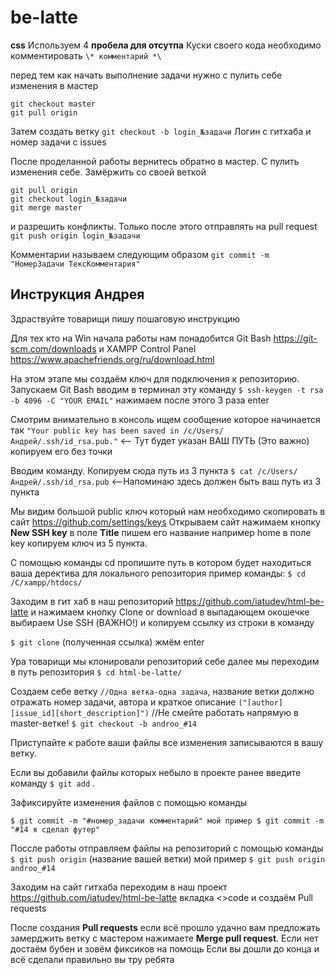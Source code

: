 # be-latte

**css**
Используем 4 **пробела для отсутпа**
Куски своего кода необходимо комментировать `\* комментарий *\`

перед тем как начать выполнение задачи нужно с пулить себе изменения в мастер
```
git checkout master
git pull origin
```
Затем создать ветку
`git checkout -b login_№задачи`
Логин с гитхаба и номер задачи с issues

После проделанной работы вернитесь обратно в мастер. С пулить изменения себе. Замёржить со своей веткой
```
git pull origin
git checkout login_№задачи
git merge master
```
и разрешить конфликты. Только после этого отправлять на pull request
`git push origin login_№задачи`

Комментарии называем следующим образом
`git commit -m "НомерЗадачи ТексКомментария"`

Инструкция Андрея
---
Здраствуйте товарищи пишу пошаговую инструкцию

Для тех кто на Win начала работы нам понадобится Git Bash https://git-scm.com/downloads и XAMPP Control Panel https://www.apachefriends.org/ru/download.html

На этом этапе мы создаём ключ для подключения к репозиторию. Запускаем Git Bash вводим в терминал эту команду `$ ssh-keygen -t rsa -b 4096 -C "YOUR EMAIL"` нажимаем после этого 3 раза enter

Смотрим внимательно в консоль ищем сообщение которое начинается так `"Your public key has been saved in /c/Users/Андрей/.ssh/id_rsa.pub."` <-- Тут будет указан ВАШ ПУТЬ (Это важно) копируем его без точки

Вводим команду. Копируем сюда путь из 3 пункта `$ cat /c/Users/Андрей/.ssh/id_rsa.pub` <--Напоминаю здесь должен быть ваш путь из 3 пункта

Мы видим большой public ключ который нам необходимо скопировать в сайт https://github.com/settings/keys Открываем сайт нажимаем кнопку **New SSH key** в поле **Title** пишем его название например home в поле key копируем ключ из 5 пункта.

С помощью команды cd пропишите путь в котором будет находиться ваша деректива для локального репозитория пример команды: `$ cd /C/xampp/htdocs/`

Заходим в гит хаб в наш репозиторий https://github.com/iatudev/html-be-latte и нажимаем кнопку Clone or download в выпадающем окошечке выбираем Use SSH (ВАЖНО!) и копируем ссылку из строки в команду

`$ git clone` (полученная ссылка) жмём enter

Ура товарищи мы клонировали репозиторий себе далее мы переходим в путь репозитория `$ cd html-be-latte/`

Создаем себе ветку `//Одна ветка-одна задача`, название ветки должно отражать номер задачи, автора и краткое описание `("[author][issue_id][short_description]")` //Не смейте работать напрямую в master-ветке! `$ git checkout -b androo_#14`

Приступайте к работе ваши файлы все изменения записываются в вашу ветку.

Если вы добавили файлы которых небыло в проекте ранее введите команду `$ git add` .

Зафиксируйте изменения файлов с помощью команды

`$ git commit -m "#номер_задачи комментарий" мой пример $ git commit -m "#14 я сделал футер"`

Поссле работы отправляем файлы на репозиторий с помощью команды `$ git push origin` (название вашей ветки) мой пример `$ git push origin androo_#14`

Заходим на сайт гитхаба переходим в наш проект https://github.com/iatudev/html-be-latte вкладка <>code и создаём Pull requests

После создания **Pull requests** если всё прошло удачно вам предложать замерджить ветку с мастером нажимаете **Merge pull request**. Если нет достаём бубен и зовём фиксиков на помощь Если вы дошли до конца и всё сделали правильно вы тру ребята
